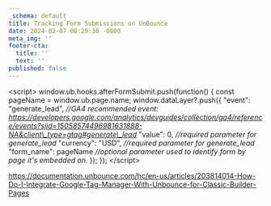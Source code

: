 ```yaml
---
_schema: default
title: Tracking Form Submissions on UnBounce
date: 2024-02-07 08:29:38 -0800
meta_img: ''
footer-cta:
  title: ''
  text: ''
published: false
---
```

&lt;script&gt; window.ub.hooks.afterFormSubmit.push(function() \{ const pageName = window.ub.page.name; window.dataLayer?.push(\{ "event": "generate\_lead", *//GA4 recommended event: https://developers.google.com/analytics/devguides/collection/ga4/reference/events?sjid=15058574496981631888-NA&client\_type=gtag#generate\_lead* "value": 0, *//required parameter for generate\_lead* "currency": "USD", *//required parameter for generate\_lead* "form\_name": pageName *//optional parameter used to identify form by page it's embedded on.* \}); \}); &lt;/script&gt;

https://documentation.unbounce.com/hc/en-us/articles/203814014-How-Do-I-Integrate-Google-Tag-Manager-With-Unbounce-for-Classic-Builder-Pages&nbsp;
